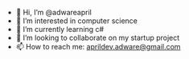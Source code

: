 - 👋 Hi, I’m @adwareapril
- 👀 I’m interested in computer science
- 🌱 I’m currently learning c#
- 💞️ I’m looking to collaborate on my startup project
- 📫 How to reach me: aprildev.adware@gmail.com

<!---
adwareapril/adwareapril is a ✨ special ✨ repository because its `README.md` (this file) appears on your GitHub profile.
You can click the Preview link to take a look at your changes.
--->
